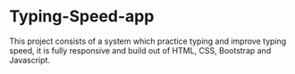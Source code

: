 # Typing-Speed-app
This project consists of a system which practice typing and improve typing speed, it is fully responsive and build out of HTML, CSS, Bootstrap and Javascript.
